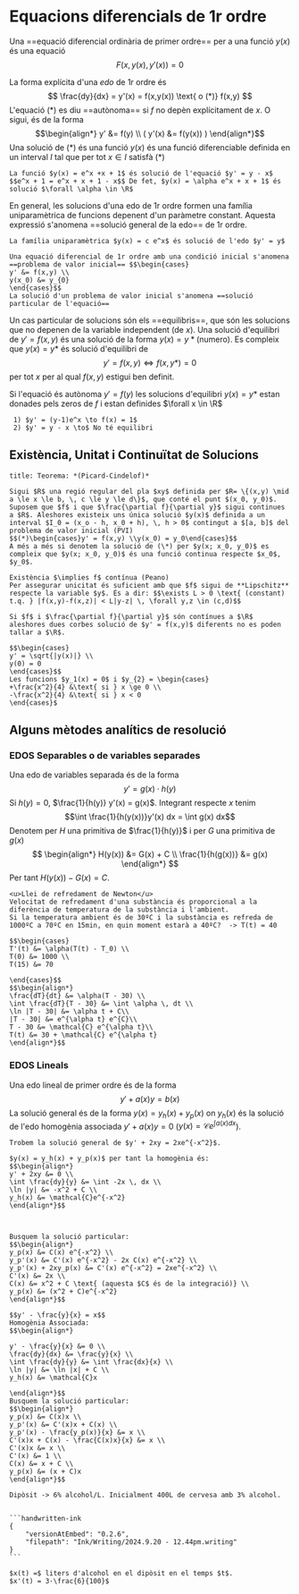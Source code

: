 # Equacions diferencials de 1r ordre
Una ==equació diferencial ordinària de primer ordre== per a una funció $y(x)$ és una equació 
$$F(x,y(x), y'(x)) = 0$$

La forma explícita d'una *edo* de 1r ordre és 
$$
\frac{dy}{dx} = y'(x) = f(x,y(x)) \text{ o (*)} f(x,y)
$$
L'equació (\*) es diu ==autònoma== si $f$ no depèn explícitament de $x$. O sigui, és de la forma 
$$\begin{align*}
y' &= f(y) \\
( y'(x) &= f(y(x)) ) 
\end{align*}$$
Una solució de (\*) és una funció $y(x)$ és una funció diferenciable definida en un interval $I$ tal que per tot $x \in I$ satisfà (\*)

```ad-example
La funció $y(x) = e^x +x + 1$ és solució de l'equació $y' = y - x$ $$e^x + 1 = e^x + x + 1 - x$$ De fet, $y(x) = \alpha e^x + x + 1$ és solució $\forall \alpha \in \R$
```

En general, les solucions d'una edo de 1r ordre formen una família uniparamètrica de funcions depenent d'un paràmetre constant. Aquesta expressió s'anomena ==solució general de la edo== de 1r ordre.

```ad-example
La família uniparamètrica $y(x) = c e^x$ és solució de l'edo $y' = y$
```

````ad-definition
Una equació diferencial de 1r ordre amb una condició inicial s'anomena ==problema de valor inicial== $$\begin{cases}
y' &= f(x,y) \\
y(x_0) &= y_{0}
\end{cases}$$
La solució d'un problema de valor inicial s'anomena ==solució particular de l'equació==
````

Un cas particular de solucions són els ==equilibris==, que són les solucions que no depenen de la variable independent (de $x$).
Una solució d'equilibri de $y' = f(x,y)$ és una solució de la forma $y(x) = y* \text{(numero)}$. Es compleix que $y(x)=y*$ és solució d'equilibri de $$y' = f(x,y) \iff f(x,y*)=0$$ per tot $x$ per al qual $f(x,y)$ estigui ben definit.

Si l'equació és autònoma $y' = f(y)$ les solucions d'equilibri $y(x) = y*$ estan donades pels zeros de $f$ i estan definides $\forall x \in \R$

```ad-example
 1) $y' = (y-1)e^x \to f(x) = 1$
 2) $y' = y - x \to$ No té equilibri
```


## Existència, Unitat i Continuïtat de Solucions

````ad-theorem
title: Teorema: *(Picard-Cindelof)*

Sigui $R$ una regió regular del pla $xy$ definida per $R= \{(x,y) \mid a \le x \le b, \, c \le y \le d\}$, que conté el punt $(x_0, y_0)$.
Suposem que $f$ i que $\frac{\partial f}{\partial y}$ sigui continues a $R$. Aleshores existeix uns única solució $y(x)$ definida a un interval $I_0 = (x_o - h, x_0 + h), \, h > 0$ contingut a $[a, b]$ del problema de valor inicial (PVI)
$$(*)\begin{cases}y' = f(x,y) \\y(x_0) = y_0\end{cases}$$
A més a més si denotem la solució de (\*) per $y(x; x_0, y_0)$ es compleix que $y(x; x_0, y_0)$ és una funció continua respecte $x_0$, $y_0$.

Existència $\implies f$ contínua (Peano)
Per assegurar unicitat és suficient amb que $f$ sigui de **Lipschitz** respecte la variable $y$. És a dir: $$\exists L > 0 \text{ (constant) t.q. } |f(x,y)-f(x,z)| < L|y-z| \, \forall y,z \in (c,d)$$
````

````ad-theorem
Si $f$ i $\frac{\partial f}{\partial y}$ són contínues a $\R$ aleshores dues corbes solució de $y' = f(x,y)$ diferents no es poden tallar a $\R$.
````

````ad-example
$$\begin{cases}
y' = \sqrt{|y(x)|} \\
y(0) = 0
\end{cases}$$
Les funcions $y_1(x) = 0$ i $y_{2} = \begin{cases}
+\frac{x^2}{4} &\text{ si } x \ge 0 \\
-\frac{x^2}{4} &\text{ si } x < 0
\end{cases}$
````

## Alguns mètodes analítics de resolució
### EDOS Separables o de variables separades
Una edo de variables separada és de la forma $$y' = g(x) \cdot h(y)$$ 
Si $h(y) = 0$, $\frac{1}{h(y)} y'(x) = g(x)$. Integrant respecte $x$ tenim 
$$\int \frac{1}{h(y(x))}y'(x) dx = \int g(x) dx$$
Denotem per $H$ una primitiva de $\frac{1}{h(y)}$ i per $G$ una primitiva de $g(x)$
$$
\begin{align*}
H(y(x)) &= G(x) + C \\
\frac{1}{h(g(x))} &= g(x)
\end{align*}
$$
Per tant $H(y(x)) - G(x) = C$.

````ad-example
<u>Llei de refredament de Newton</u>
Velocitat de refredament d'una substància és proporcional a la diferència de temperatura de la substància i l'ambient.
Si la temperatura ambient és de 30ºC i la substància es refreda de 1000ºC a 70ºC en 15min, en quin moment estarà a 40ºC?  -> T(t) = 40

$$\begin{cases}
T'(t) &= \alpha(T(t) - T_0) \\
T(0) &= 1000 \\
T(15) &= 70

\end{cases}$$
$$\begin{align*}
\frac{dT}{dt} &= \alpha(T - 30) \\
\int \frac{dT}{T - 30} &= \int \alpha \, dt \\
\ln |T - 30| &= \alpha t + C\\
|T - 30| &= e^{\alpha t} e^{C}\\
T - 30 &= \mathcal{C} e^{\alpha t}\\
T(t) &= 30 + \mathcal{C} e^{\alpha t}
\end{align*}$$
````

### EDOS Lineals
Una edo lineal de primer ordre és de la forma $$y' + a(x)y = b(x)$$
La solució general és de la forma $y(x) = y_h(x) + y_p(x)$ on $y_h(x)$ és la solució de l'edo homogènia associada $y' + a(x)y = 0$ ($y(x) = \mathcal{C}e^{\int a(x)dx}$).



```ad-example
Trobem la solució general de $y' + 2xy = 2xe^{-x^2}$.

$y(x) = y_h(x) + y_p(x)$ per tant la homogènia és:
$$\begin{align*}
y' + 2xy &= 0 \\
\int \frac{dy}{y} &= \int -2x \, dx \\
\ln |y| &= -x^2 + C \\
y_h(x) &= \mathcal{C}e^{-x^2}
\end{align*}$$



Busquem la solució particular:
$$\begin{align*}
y_p(x) &= C(x) e^{-x^2} \\
y_p'(x) &= C'(x) e^{-x^2} - 2x C(x) e^{-x^2} \\
y_p'(x) + 2xy_p(x) &= C'(x) e^{-x^2} = 2xe^{-x^2} \\
C'(x) &= 2x \\
C(x) &= x^2 + C \text{ (aquesta $C$ és de la integració)} \\
y_p(x) &= (x^2 + C)e^{-x^2}
\end{align*}$$

```

```ad-example
$$y' - \frac{y}{x} = x$$
Homogènia Associada:
$$\begin{align*}

y' - \frac{y}{x} &= 0 \\
\frac{dy}{dx} &= \frac{y}{x} \\
\int \frac{dy}{y} &= \int \frac{dx}{x} \\
\ln |y| &= \ln |x| + C \\
y_h(x) &= \mathcal{C}x

\end{align*}$$
Busquem la solució particular:
$$\begin{align*}
y_p(x) &= C(x)x \\
y_p'(x) &= C'(x)x + C(x) \\
y_p'(x) - \frac{y_p(x)}{x} &= x \\
C'(x)x + C(x) - \frac{C(x)x}{x} &= x \\
C'(x)x &= x \\
C'(x) &= 1 \\
C(x) &= x + C \\
y_p(x) &= (x + C)x
\end{align*}$$
```

````ad-example
Dipòsit -> 6% alcohol/L. Inicialment 400L de cervesa amb 3% alcohol.


```handwritten-ink
{
	"versionAtEmbed": "0.2.6",
	"filepath": "Ink/Writing/2024.9.20 - 12.44pm.writing"
}
```

$x(t) =$ liters d'alcohol en el dipòsit en el temps $t$.
$x'(t) = 3·\frac{6}{100}$

````